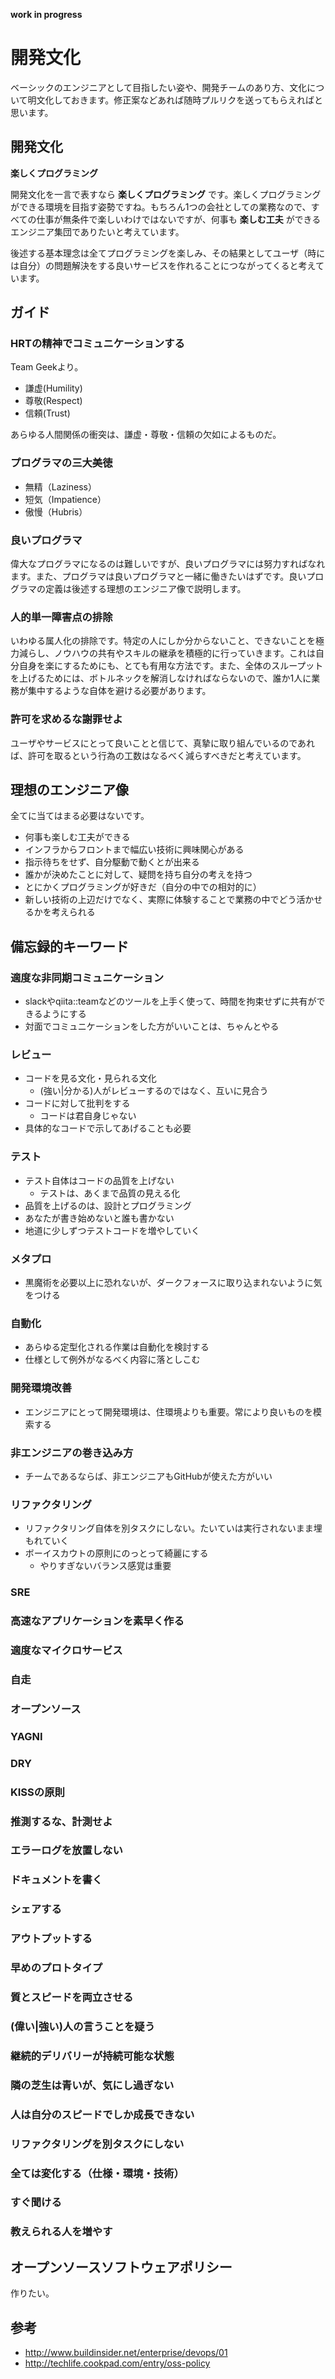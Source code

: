 **work in progress**

# 開発文化

ベーシックのエンジニアとして目指したい姿や、開発チームのあり方、文化について明文化しておきます。修正案などあれば随時プルリクを送ってもらえればと思います。

## 開発文化

**楽しくプログラミング**

開発文化を一言で表すなら **楽しくプログラミング** です。楽しくプログラミングができる環境を目指す姿勢ですね。もちろん1つの会社としての業務なので、すべての仕事が無条件で楽しいわけではないですが、何事も **楽しむ工夫** ができるエンジニア集団でありたいと考えています。

後述する基本理念は全てプログラミングを楽しみ、その結果としてユーザ（時には自分）の問題解決をする良いサービスを作れることにつながってくると考えています。

## ガイド

### HRTの精神でコミュニケーションする

Team Geekより。

- 謙虚(Humility)
- 尊敬(Respect)
- 信頼(Trust)

あらゆる人間関係の衝突は、謙虚・尊敬・信頼の欠如によるものだ。

### プログラマの三大美徳

- 無精（Laziness）
- 短気（Impatience）
- 傲慢（Hubris）

### 良いプログラマ

偉大なプログラマになるのは難しいですが、良いプログラマには努力すればなれます。また、プログラマは良いプログラマと一緒に働きたいはずです。良いプログラマの定義は後述する理想のエンジニア像で説明します。

### 人的単一障害点の排除

いわゆる属人化の排除です。特定の人にしか分からないこと、できないことを極力減らし、ノウハウの共有やスキルの継承を積極的に行っていきます。これは自分自身を楽にするためにも、とても有用な方法です。また、全体のスループットを上げるためには、ボトルネックを解消しなければならないので、誰か1人に業務が集中するような自体を避ける必要があります。

### 許可を求めるな謝罪せよ

ユーザやサービスにとって良いことと信じて、真摯に取り組んでいるのであれば、許可を取るという行為の工数はなるべく減らすべきだと考えています。

## 理想のエンジニア像

全てに当てはまる必要はないです。

- 何事も楽しむ工夫ができる
- インフラからフロントまで幅広い技術に興味関心がある
- 指示待ちをせず、自分駆動で動くとが出来る
- 誰かが決めたことに対して、疑問を持ち自分の考えを持つ
- とにかくプログラミングが好きだ（自分の中での相対的に）
- 新しい技術の上辺だけでなく、実際に体験することで業務の中でどう活かせるかを考えられる

## 備忘録的キーワード

### 適度な非同期コミュニケーション

- slackやqiita::teamなどのツールを上手く使って、時間を拘束せずに共有ができるようにする
- 対面でコミュニケーションをした方がいいことは、ちゃんとやる

### レビュー

- コードを見る文化・見られる文化
  - (強い|分かる)人がレビューするのではなく、互いに見合う
- コードに対して批判をする
  - コードは君自身じゃない
- 具体的なコードで示してあげることも必要

### テスト

- テスト自体はコードの品質を上げない
  - テストは、あくまで品質の見える化
- 品質を上げるのは、設計とプログラミング
- あなたが書き始めないと誰も書かない
- 地道に少しずつテストコードを増やしていく

### メタプロ

- 黒魔術を必要以上に恐れないが、ダークフォースに取り込まれないように気をつける

### 自動化

- あらゆる定型化される作業は自動化を検討する
- 仕様として例外がなるべく内容に落としこむ

### 開発環境改善

- エンジニアにとって開発環境は、住環境よりも重要。常により良いものを模索する

### 非エンジニアの巻き込み方

- チームであるならば、非エンジニアもGitHubが使えた方がいい

### リファクタリング

- リファクタリング自体を別タスクにしない。たいていは実行されないまま埋もれていく
- ボーイスカウトの原則にのっとって綺麗にする
  - やりすぎないバランス感覚は重要

### SRE

### 高速なアプリケーションを素早く作る

### 適度なマイクロサービス

### 自走

### オープンソース

### YAGNI

### DRY

### KISSの原則

### 推測するな、計測せよ

### エラーログを放置しない

### ドキュメントを書く

### シェアする

### アウトプットする

### 早めのプロトタイプ

### 質とスピードを両立させる

### (偉い|強い)人の言うことを疑う

### 継続的デリバリーが持続可能な状態

### 隣の芝生は青いが、気にし過ぎない

### 人は自分のスピードでしか成長できない

### リファクタリングを別タスクにしない

### 全ては変化する（仕様・環境・技術）

### すぐ聞ける

### 教えられる人を増やす

## オープンソースソフトウェアポリシー

作りたい。

## 参考

- http://www.buildinsider.net/enterprise/devops/01
- http://techlife.cookpad.com/entry/oss-policy

